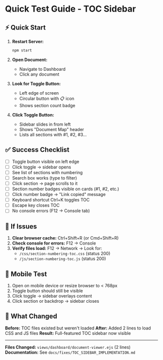 # Quick Test Guide - TOC Sidebar

## ⚡ Quick Start

1. **Restart Server:**
   ```bash
   npm start
   ```

2. **Open Document:**
   - Navigate to Dashboard
   - Click any document

3. **Look for Toggle Button:**
   - Left edge of screen
   - Circular button with 📋 icon
   - Shows section count badge

4. **Click Toggle Button:**
   - Sidebar slides in from left
   - Shows "Document Map" header
   - Lists all sections with #1, #2, #3...

## ✅ Success Checklist

- [ ] Toggle button visible on left edge
- [ ] Click toggle → sidebar opens
- [ ] See list of sections with numbering
- [ ] Search box works (type to filter)
- [ ] Click section → page scrolls to it
- [ ] Section number badges visible on cards (#1, #2, etc.)
- [ ] Click number badge → "Link copied" message
- [ ] Keyboard shortcut Ctrl+K toggles TOC
- [ ] Escape key closes TOC
- [ ] No console errors (F12 → Console tab)

## 🐛 If Issues

1. **Clear browser cache:** Ctrl+Shift+R (or Cmd+Shift+R)
2. **Check console for errors:** F12 → Console
3. **Verify files load:** F12 → Network → Look for:
   - `/css/section-numbering-toc.css` (status 200)
   - `/js/section-numbering-toc.js` (status 200)

## 📱 Mobile Test

1. Open on mobile device or resize browser to < 768px
2. Toggle button should still be visible
3. Click toggle → sidebar overlays content
4. Click section or backdrop → sidebar closes

## 🎯 What Changed

**Before:** TOC files existed but weren't loaded
**After:** Added 2 lines to load CSS and JS files
**Result:** Full-featured TOC sidebar now visible

---

**Files Changed:** `views/dashboard/document-viewer.ejs` (2 lines)
**Documentation:** See `docs/fixes/TOC_SIDEBAR_IMPLEMENTATION.md`
